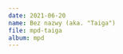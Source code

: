 ```yaml
---
date: 2021-06-20
name: Bez nazwy (aka. "Taiga")
file: mpd-taiga
album: mpd
---
```


<!-- Ponieważ taiga podziela cechy tundry i lasu, postanowiłem zrobić dokładnie tak z muzyką. Choć utwór zaczyna się melodią z Lasu graną przez dźwięk z Tundry, szybko ewoluuje we własne fascynujące melodie. Aby dodać do atmosfery, zrobiłem dobry użytek z wiolonczeli jako elementu perkusyjnego. W jednym z najlepszych momentów do utworu dołącza mandolina, lecz obawiam się, że chwilami znów mogła okazać się zbyt surowa. -->

